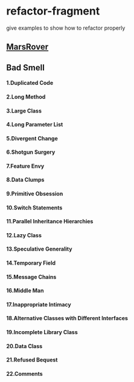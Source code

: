 refactor-fragment
=================

give examples to show how to refactor properly

## [MarsRover](./docs/ROVER.md)


## Bad Smell
#### 1.Duplicated Code
#### 2.Long Method
#### 3.Large Class
#### 4.Long Parameter List
#### 5.Divergent Change
#### 6.Shotgun Surgery
#### 7.Feature Envy
#### 8.Data Clumps
#### 9.Primitive Obsession
#### 10.Switch Statements
#### 11.Parallel Inheritance Hierarchies
#### 12.Lazy Class
#### 13.Speculative Generality
#### 14.Temporary Field
#### 15.Message Chains
#### 16.Middle Man
#### 17.Inappropriate Intimacy
#### 18.Alternative Classes with Different Interfaces
#### 19.Incomplete Library Class
#### 20.Data Class
#### 21.Refused Bequest
#### 22.Comments
